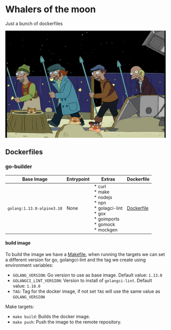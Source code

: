 # Whalers of the moon

Just a bunch of dockerfiles

![Whalers of the moon](img/whalers.jpg)

## Dockerfiles

### go-builder

| Base Image | Entrypoint | Extras | Dockerfile |
|------------|------------|--------|------------|
|`golang:1.13.0-alpine3.10`| None | * curl<br> * make<br> * nodejs<br> * npn<br> * golagci-lint<br> * gox<br> * goimports<br> * gomock<br> * mockgen| [Dockerfile](./go-builder/Dockerfile) |

#### build image

To build the image we have a [Makefile](./go-builder/Makefile), when running the targets we can set a different version for go, golangci-lint and the tag we create using environment variables:

* `GOLANG_VERSION`: Go version to use as base image. Default value: `1.13.0`
* `GOLANGCI_LINT_VERSION`: Version to install of `golangci-lint`. Default value: `1.18.0`
* `TAG`: Tag for the docker image, if not set `TAG` will use the same value as `GOLANG_VERSION`

Make targets:

* `make build`: Builds the docker image.
* `make push`: Push the image to the remote repository.
